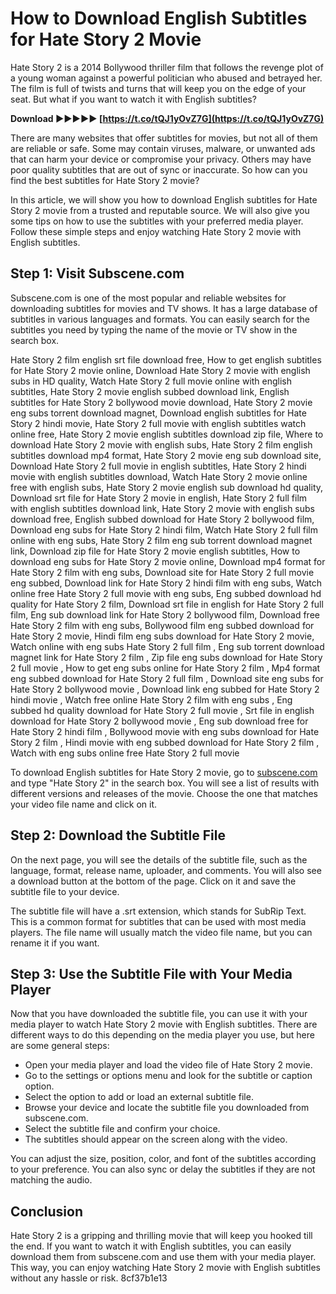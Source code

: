 # How to Download English Subtitles for Hate Story 2 Movie
 
Hate Story 2 is a 2014 Bollywood thriller film that follows the revenge plot of a young woman against a powerful politician who abused and betrayed her. The film is full of twists and turns that will keep you on the edge of your seat. But what if you want to watch it with English subtitles?
 
**Download ►►►►► [https://t.co/tQJ1yOvZ7G](https://t.co/tQJ1yOvZ7G)**


 
There are many websites that offer subtitles for movies, but not all of them are reliable or safe. Some may contain viruses, malware, or unwanted ads that can harm your device or compromise your privacy. Others may have poor quality subtitles that are out of sync or inaccurate. So how can you find the best subtitles for Hate Story 2 movie?
 
In this article, we will show you how to download English subtitles for Hate Story 2 movie from a trusted and reputable source. We will also give you some tips on how to use the subtitles with your preferred media player. Follow these simple steps and enjoy watching Hate Story 2 movie with English subtitles.
 
## Step 1: Visit Subscene.com
 
Subscene.com is one of the most popular and reliable websites for downloading subtitles for movies and TV shows. It has a large database of subtitles in various languages and formats. You can easily search for the subtitles you need by typing the name of the movie or TV show in the search box.
 
Hate Story 2 film english srt file download free,  How to get english subtitles for Hate Story 2 movie online,  Download Hate Story 2 movie with english subs in HD quality,  Watch Hate Story 2 full movie online with english subtitles,  Hate Story 2 movie english subbed download link,  English subtitles for Hate Story 2 bollywood movie download,  Hate Story 2 movie eng subs torrent download magnet,  Download english subtitles for Hate Story 2 hindi movie,  Hate Story 2 full movie with english subtitles watch online free,  Hate Story 2 movie english subtitles download zip file,  Where to download Hate Story 2 movie with english subs,  Hate Story 2 film english subtitles download mp4 format,  Hate Story 2 movie eng sub download site,  Download Hate Story 2 full movie in english subtitles,  Hate Story 2 hindi movie with english subtitles download,  Watch Hate Story 2 movie online free with english subs,  Hate Story 2 movie english sub download hd quality,  Download srt file for Hate Story 2 movie in english,  Hate Story 2 full film with english subtitles download link,  Hate Story 2 movie with english subs download free,  English subbed download for Hate Story 2 bollywood film,  Download eng subs for Hate Story 2 hindi film,  Watch Hate Story 2 full film online with eng subs,  Hate Story 2 film eng sub torrent download magnet link,  Download zip file for Hate Story 2 movie english subtitles,  How to download eng subs for Hate Story 2 movie online,  Download mp4 format for Hate Story 2 film with eng subs,  Download site for Hate Story 2 full movie eng subbed,  Download link for Hate Story 2 hindi film with eng subs,  Watch online free Hate Story 2 full movie with eng subs,  Eng subbed download hd quality for Hate Story 2 film,  Download srt file in english for Hate Story 2 full film,  Eng sub download link for Hate Story 2 bollywood film,  Download free Hate Story 2 film with eng subs,  Bollywood film eng subbed download for Hate Story 2 movie,  Hindi film eng subs download for Hate Story 2 movie,  Watch online with eng subs Hate Story 2 full film ,  Eng sub torrent download magnet link for Hate Story 2 film ,  Zip file eng subs download for Hate Story 2 full movie ,  How to get eng subs online for Hate Story 2 film ,  Mp4 format eng subbed download for Hate Story 2 full film ,  Download site eng subs for Hate Story 2 bollywood movie ,  Download link eng subbed for Hate Story 2 hindi movie ,  Watch free online Hate Story 2 film with eng subs ,  Eng subbed hd quality download for Hate Story 2 full movie ,  Srt file in english download for Hate Story 2 bollywood movie ,  Eng sub download free for Hate Story 2 hindi film ,  Bollywood movie with eng subs download for Hate Story 2 film ,  Hindi movie with eng subbed download for Hate Story 2 film ,  Watch with eng subs online free Hate Story 2 full movie
 
To download English subtitles for Hate Story 2 movie, go to [subscene.com](https://subscene.com/) and type "Hate Story 2" in the search box. You will see a list of results with different versions and releases of the movie. Choose the one that matches your video file name and click on it.
 
## Step 2: Download the Subtitle File
 
On the next page, you will see the details of the subtitle file, such as the language, format, release name, uploader, and comments. You will also see a download button at the bottom of the page. Click on it and save the subtitle file to your device.
 
The subtitle file will have a .srt extension, which stands for SubRip Text. This is a common format for subtitles that can be used with most media players. The file name will usually match the video file name, but you can rename it if you want.
 
## Step 3: Use the Subtitle File with Your Media Player
 
Now that you have downloaded the subtitle file, you can use it with your media player to watch Hate Story 2 movie with English subtitles. There are different ways to do this depending on the media player you use, but here are some general steps:
 
- Open your media player and load the video file of Hate Story 2 movie.
- Go to the settings or options menu and look for the subtitle or caption option.
- Select the option to add or load an external subtitle file.
- Browse your device and locate the subtitle file you downloaded from subscene.com.
- Select the subtitle file and confirm your choice.
- The subtitles should appear on the screen along with the video.

You can adjust the size, position, color, and font of the subtitles according to your preference. You can also sync or delay the subtitles if they are not matching the audio.
 
## Conclusion
 
Hate Story 2 is a gripping and thrilling movie that will keep you hooked till the end. If you want to watch it with English subtitles, you can easily download them from subscene.com and use them with your media player. This way, you can enjoy watching Hate Story 2 movie with English subtitles without any hassle or risk.
 8cf37b1e13
 
